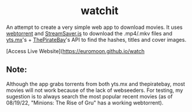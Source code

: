 <h1 align="center"> watchit </h1>

An attempt to create a very simple web app to download movies. It uses [webtorrent](https://github.com/webtorrent/webtorrent/) and [StreamSaver.js](https://github.com/jimmywarting/StreamSaver.js) to download the .mp4/.mkv files and [yts.mx](https://yts.mx/)'s + [ThePirateBay](https://thepiratebay.org/index.html)'s API to find the hashes, titles and cover images.

[Access Live Website](https://euromoon.github.io/watch
## Note:
Although the app grabs torrents from both yts.mx and thepiratebay, most movies will not work because of the lack of webseeders. For testing, my sugestion is to always search the most popular recent movies (as of 08/19/22, "Minions: The Rise of Gru" has a working webtorrent).